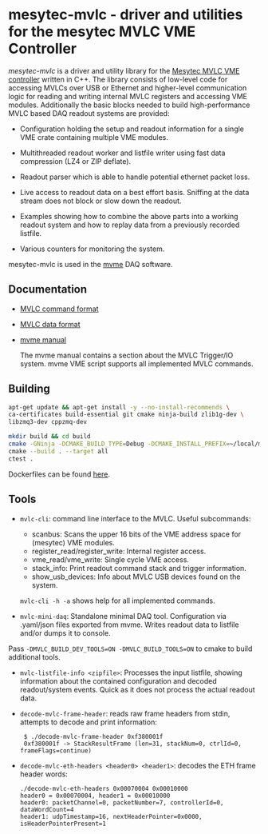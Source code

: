 # mesytec-mvlc - driver and utilities for the mesytec MVLC VME Controller

*mesytec-mvlc* is a driver and utility library for the [Mesytec MVLC VME
controller](https://mesytec.com/products/nuclear-physics/MVLC.html) written in
C++. The library consists of low-level code for accessing MVLCs over USB or
Ethernet and higher-level communication logic for reading and writing internal
MVLC registers and accessing VME modules. Additionally the basic blocks needed
to build high-performance MVLC based DAQ readout systems are provided:

* Configuration holding the setup and readout information for a single VME
  crate containing multiple VME modules.

* Multithreaded readout worker and listfile writer using fast data compression
  (LZ4 or ZIP deflate).

* Readout parser which is able to handle potential ethernet packet loss.

* Live access to readout data on a best effort basis. Sniffing at the data
  stream does not block or slow down the readout.

* Examples showing how to combine the above parts into a working readout system
  and how to replay data from a previously recorded listfile.

* Various counters for monitoring the system.

mesytec-mvlc is used in the [mvme](https://mesytec.com/downloads/mvme.html) DAQ
software.

## Documentation

* [MVLC command format](doc/command_format.md)
* [MVLC data format](doc/data_format.md)
* [mvme manual](https://mesytec.com/downloads/mvme/mvme.pdf)

  The mvme manual contains a section about the MVLC Trigger/IO system. mvme VME
  script supports all implemented MVLC commands.

## Building

```sh
apt-get update && apt-get install -y --no-install-recommends \
ca-certificates build-essential git cmake ninja-build zlib1g-dev \
libzmq3-dev cppzmq-dev

mkdir build && cd build
cmake -GNinja -DCMAKE_BUILD_TYPE=Debug -DCMAKE_INSTALL_PREFIX=~/local/mesytec-mvlc .. \
cmake --build . --target all
ctest .
```

Dockerfiles can be found [here](tools/dockerfiles).

## Tools

* `mvlc-cli`: command line interface to the MVLC. Useful subcommands:
  - scanbus: Scans the upper 16 bits of the VME address space for (mesytec) VME modules.
  - register_read/register_write: Internal register access.
  - vme_read/vme_write: Single cycle VME access.
  - stack_info: Print readout command stack and trigger information.
  - show_usb_devices: Info about MVLC USB devices found on the system.

  `mvlc-cli -h -a` shows help for all implemented commands.

* `mvlc-mini-daq`: Standalone minimal DAQ tool. Configuration via .yaml/json
  files exported from mvme. Writes readout data to listfile and/or dumps it to
  console.

Pass `-DMVLC_BUILD_DEV_TOOLS=ON -DMVLC_BUILD_TOOLS=ON` to cmake to build additional tools.

* `mvlc-listfile-info <zipfile>`: Processes the input listfile, showing
  information about the contained configuration and decoded readout/system
  events. Quick as it does not process the actual readout data.

* `decode-mvlc-frame-header`: reads raw frame headers from stdin, attempts to
  decode and print information:
  ```
   $ ./decode-mvlc-frame-header 0xf380001f
   0xf380001f -> StackResultFrame (len=31, stackNum=0, ctrlId=0, frameFlags=continue)
   ```

* `decode-mvlc-eth-headers <header0> <header1>`: decodes the ETH frame header words:
  ```
  ./decode-mvlc-eth-headers 0x00070004 0x00010000
  header0 = 0x00070004, header1 = 0x00010000
  header0: packetChannel=0, packetNumber=7, controllerId=0, dataWordCount=4
  header1: udpTimestamp=16, nextHeaderPointer=0x0000, isHeaderPointerPresent=1
  ```
